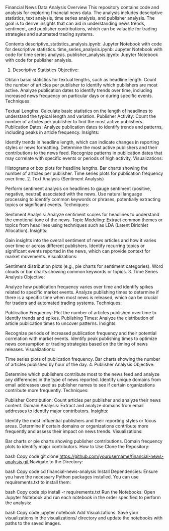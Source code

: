 Financial News Data Analysis
Overview
This repository contains code and analysis for exploring financial news data. The analysis includes descriptive statistics, 
text analysis, time series analysis, and publisher analysis. The goal is to derive insights that can aid in understanding news trends,
sentiment, and publisher contributions, which can be valuable for trading strategies and automated trading systems.

Contents
descriptive_statistics_analysis.ipynb: Jupyter Notebook with code for descriptive statistics.
time_series_analysis.ipynb: Jupyter Notebook with code for time series analysis.
publisher_analysis.ipynb: Jupyter Notebook with code for publisher analysis.
1. Descriptive Statistics
Objective:

Obtain basic statistics for textual lengths, such as headline length.
Count the number of articles per publisher to identify which publishers are most active.
Analyze publication dates to identify trends over time, including increased news frequency on particular days or during specific events.
Techniques:

Textual Lengths: Calculate basic statistics on the length of headlines to understand the typical length and variation.
Publisher Activity: Count the number of articles per publisher to find the most active publishers.
Publication Dates: Analyze publication dates to identify trends and patterns, including peaks in article frequency.
Insights:

Identify trends in headline length, which can indicate changes in reporting styles or news formatting.
Determine the most active publishers and their contributions to the news feed.
Recognize patterns in publication dates that may correlate with specific events or periods of high activity.
Visualizations:

Histograms or box plots for headline lengths.
Bar charts showing the number of articles per publisher.
Time series plots for publication frequency over time.
2. Text Analysis (Sentiment Analysis)

Perform sentiment analysis on headlines to gauge sentiment (positive, negative, neutral) associated with the news.
Use natural language processing to identify common keywords or phrases, potentially extracting topics or significant events.
Techniques:

Sentiment Analysis: Analyze sentiment scores for headlines to understand the emotional tone of the news.
Topic Modeling: Extract common themes or topics from headlines using techniques such as LDA (Latent Dirichlet Allocation).
Insights:

Gain insights into the overall sentiment of news articles and how it varies over time or across different publishers.
Identify recurring topics or significant events reported in the news, which can provide context for market movements.
Visualizations:

Sentiment distribution plots (e.g., pie charts for sentiment categories).
Word clouds or bar charts showing common keywords or topics.
3. Time Series Analysis
Objective:

Analyze how publication frequency varies over time and identify spikes related to specific market events.
Analyze publishing times to determine if there is a specific time when most news is released, which can be crucial for traders and automated trading systems.
Techniques:

Publication Frequency: Plot the number of articles published over time to identify trends and spikes.
Publishing Times: Analyze the distribution of article publication times to uncover patterns.
Insights:

Recognize periods of increased publication frequency and their potential correlation with market events.
Identify peak publishing times to optimize news consumption or trading strategies based on the timing of news releases.
Visualizations:

Time series plots of publication frequency.
Bar charts showing the number of articles published by hour of the day.
4. Publisher Analysis
Objective:

Determine which publishers contribute most to the news feed and analyze any differences in the type of news reported.
Identify unique domains from email addresses used as publisher names to see if certain organizations contribute more frequently.
Techniques:

Publisher Contribution: Count articles per publisher and analyze their news content.
Domain Analysis: Extract and analyze domains from email addresses to identify major contributors.
Insights:

Identify the most influential publishers and their reporting styles or focus areas.
Determine if certain domains or organizations contribute more frequently and assess their impact on news trends.
Visualizations:

Bar charts or pie charts showing publisher contributions.
Domain frequency plots to identify major contributors.
How to Use
Clone the Repository:

bash
Copy code
git clone https://github.com/yourusername/financial-news-analysis.git
Navigate to the Directory:

bash
Copy code
cd financial-news-analysis
Install Dependencies: Ensure you have the necessary Python packages installed. You can use requirements.txt to install them:

bash
Copy code
pip install -r requirements.txt
Run the Notebooks: Open Jupyter Notebook and run each notebook in the order specified to perform the analysis:

bash
Copy code
jupyter notebook
Add Visualizations: Save your visualizations in the visualizations/ directory and update the notebooks with paths to the saved images.
